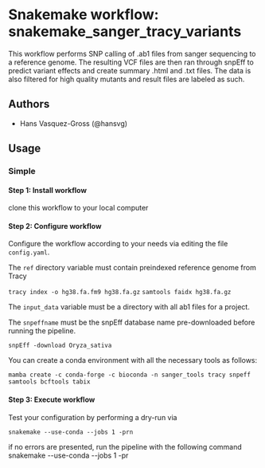 # Snakemake workflow: snakemake_sanger_tracy_variants

This workflow performs SNP calling of .ab1 files from sanger sequencing to a reference genome. The resulting VCF files are then ran through snpEff to predict
variant effects and create summary .html and .txt files. The data is also filtered for high quality mutants and result files are labeled as such.

## Authors

* Hans Vasquez-Gross (@hansvg)

## Usage

### Simple

#### Step 1: Install workflow

clone this workflow to your local computer

#### Step 2: Configure workflow

Configure the workflow according to your needs via editing the file `config.yaml`.

The `ref` directory variable must contain preindexed reference genome from Tracy

`tracy index -o hg38.fa.fm9 hg38.fa.gz`
`samtools faidx hg38.fa.gz`

The `input_data` variable must be a directory with all ab1 files for a project.

The `snpeffname` must be the snpEff database name pre-downloaded before running the pipeline.

`snpEff -download Oryza_sativa`

You can create a conda environment with all the necessary tools as follows:

`mamba create -c conda-forge -c bioconda -n sanger_tools tracy snpeff samtools bcftools tabix`


#### Step 3: Execute workflow

Test your configuration by performing a dry-run via 

    snakemake --use-conda --jobs 1 -prn

if no errors are presented, run the pipeline with the following command
    snakemake --use-conda --jobs 1 -pr

